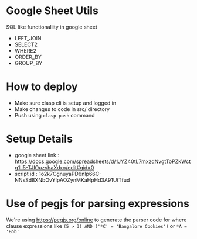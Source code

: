 # Google Sheet Utils

SQL like functionaliity in google sheet
- LEFT_JOIN
- SELECT2
- WHERE2
- ORDER_BY
- GROUP_BY

# How to deploy
- Make sure clasp cli is setup and logged in
- Make changes to code in src/ directory
- Push using `clasp push` command

# Setup Details
- google sheet link : https://docs.google.com/spreadsheets/d/1JYZ40tL7mxzdNvgtToPZkWctg1lI5-TJIOuzvhaXdxo/edit#gid=0
- script id : 1o2k7CgnuyaPD6nlp66C-NNsSd8XNbOvYIpAOZynMKaHpHd3A91UtTfud

# Use of pegjs for parsing expressions
We're using https://pegjs.org/online to generate the parser code for where clause expressions like
`(5 > 3) AND ('*C' = 'Bangalore Cookies')` or `*A = 'Bob'`


